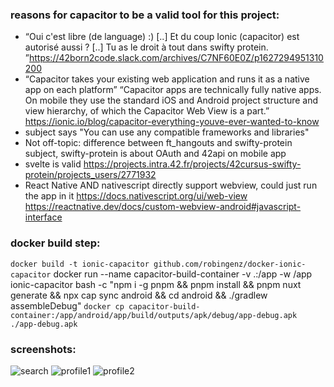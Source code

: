 ### reasons for capacitor to be a valid tool for this project:

- “Oui c'est libre (de language) :) [..] Et du coup Ionic (capacitor) est autorisé aussi ? [..] Tu as le droit à tout dans swifty protein. ”https://42born2code.slack.com/archives/C7NF60E0Z/p1627294951310200
- “Capacitor takes your existing web application and runs it as a native app on each platform”
  “Capacitor apps are technically fully native apps. On mobile they use the standard iOS and Android project structure and view hierarchy, of which the Capacitor Web View is a part.”
  https://ionic.io/blog/capacitor-everything-youve-ever-wanted-to-know
- subject says "You can use any compatible frameworks and libraries"
- Not off-topic: difference between ft_hangouts and swifty-protein subject, swifty-protein is about OAuth and 42api on mobile app
- svelte is valid https://projects.intra.42.fr/projects/42cursus-swifty-protein/projects_users/2771932
- React Native AND nativescript directly support webview, could just run the app in it https://docs.nativescript.org/ui/web-view
  https://reactnative.dev/docs/custom-webview-android#javascript-interface

### docker build step:

`docker build -t ionic-capacitor github.com/robingenz/docker-ionic-capacitor`
docker run --name capacitor-build-container -v .:/app -w /app ionic-capacitor bash -c "npm i -g pnpm && pnpm install && pnpm nuxt generate && npx cap sync android && cd android && ./gradlew assembleDebug"
`docker cp capacitor-build-container:/app/android/app/build/outputs/apk/debug/app-debug.apk ./app-debug.apk`

### screenshots:

![search](./readme-assets/index.png)
![profile1](./readme-assets/profile1.png)
![profile2](./readme-assets/profile2.png)

